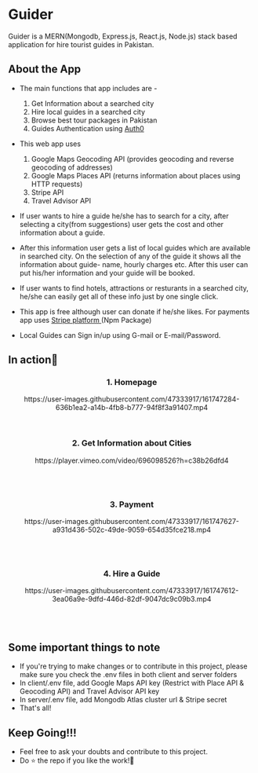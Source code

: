 # Guider
Guider is a MERN(Mongodb, Express.js, React.js, Node.js) stack based application for hire tourist guides in Pakistan.

## About the App
  - The main functions that app includes are -
    1. Get Information about a searched city
    2. Hire local guides in a searched city
    3. Browse best tour packages in Pakistan
    4. Guides Authentication using [ Auth0 ](https://auth0.com/)
  - This web app uses
    1. Google Maps Geocoding API (provides geocoding and reverse geocoding of addresses)
    2. Google Maps Places API (returns information about places using HTTP requests)
    3. Stripe API
    4. Travel Advisor API

  - If user wants to hire a guide he/she has to search for a city, after selecting a city(from suggestions) user gets the cost and other information about a guide.
  - After this information user gets a list of local guides which are available in searched city. On the selection of any of the guide it shows all the information about guide- name, hourly charges etc. After this user can put his/her information and your guide will be booked.
  - If user wants to find hotels, attractions or resturants in a searched city, he/she can easily get all of these info just by one single click.
  - This app is free although user can donate if he/she likes. For payments app uses [ Stripe platform ](https://www.npmjs.com/package/@stripe/react-stripe-js)(Npm Package)
  - Local Guides can Sign in/up using G-mail or E-mail/Password.

## In action👀

<h3 align="center">1. Homepage</h3>
<p align="center">
   https://user-images.githubusercontent.com/47333917/161747284-636b1ea2-a14b-4fb8-b777-94f8f3a91407.mp4
 </p> 
 <br>
 <h3 align="center">2. Get Information about Cities </h3>
 <p align="center">
    https://player.vimeo.com/video/696098526?h=c38b26dfd4
</p>
<br><br>
<h3 align="center">3. Payment </h3>
 <p align="center">
    https://user-images.githubusercontent.com/47333917/161747627-a931d436-502c-49de-9059-654d35fce218.mp4
</p>
<br><br>
<h3 align="center">4. Hire a Guide</h3>
 <p align="center">
   https://user-images.githubusercontent.com/47333917/161747612-3ea06a9e-9dfd-446d-82df-9047dc9c09b3.mp4
 </p>
 <br><br>
 
## Some important things to note
   - If you're trying to make changes or to contribute in this project, please make sure you check the .env files in both client and server folders
   - In client/.env file, add Google Maps API key (Restrict with Place API & Geocoding API) and Travel Advisor API key
   - In server/.env file, add Mongodb Atlas cluster url & Stripe secret
   -  That's all!

## Keep Going!!!
   - Feel free to ask your doubts and contribute to this project.
   - Do ⭐ the repo if you like the work!🙌
